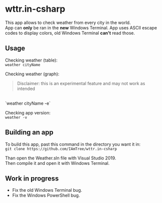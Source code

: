 # wttr.in-csharp

This app allows to check weather from every city in the world.<br>
App can **only** be ran in the **new** Windows Terminal. App uses ASCII escape codes to display colors, old Windows Terminal **can't** read those.

## Usage

Checking weather (table):<br>
`weather cityName`<br>

Checking weather (graph):<br>
> Disclaimer: this is an experimental feature and may not work as intended
<br>
`weather cityName -e`<br>

Checking app version:<br>
`weather -v`

## Building an app

To build this app, past this command in the directory you want it in:<br>
`git clone https://github.com/IAmTree/wttr.in-csharp`

Than open the Weather.sln file with Visual Studio 2019.<br>
Then compile it and open it with Windows Terminal.

## Work in progress
<ul>
    <li>Fix the old Windows Terminal bug.</li>
    <li>Fix the Windows PowerShell bug.</li>
</ul>